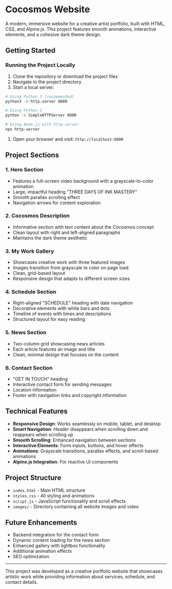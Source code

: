 # Cocosmos Website

A modern, immersive website for a creative artist portfolio, built with HTML, CSS, and Alpine.js. This project features smooth animations, interactive elements, and a cohesive dark theme design.

## Getting Started

### Running the Project Locally

1. Clone the repository or download the project files
2. Navigate to the project directory
3. Start a local server:

```bash
# Using Python 3 (recommended)
python3 -m http.server 8000

# Using Python 2
python -m SimpleHTTPServer 8000

# Using Node.js with http-server
npx http-server
```

1. Open your browser and visit: `http://localhost:8000`

## Project Sections

### 1. Hero Section

- Features a full-screen video background with a grayscale-to-color animation
- Large, impactful heading "THREE DAYS OF INK MASTERY"
- Smooth parallax scrolling effect
- Navigation arrows for content exploration

### 2. Cocosmos Description

- Informative section with text content about the Cocosmos concept
- Clean layout with right and left-aligned paragraphs
- Maintains the dark theme aesthetic

### 3. My Work Gallery

- Showcases creative work with three featured images
- Images transition from grayscale to color on page load
- Clean, grid-based layout
- Responsive design that adapts to different screen sizes

### 4. Schedule Section

- Right-aligned "SCHEDULE" heading with date navigation
- Decorative elements with white bars and dots
- Timeline of events with times and descriptions
- Structured layout for easy reading

### 5. News Section

- Two-column grid showcasing news articles
- Each article features an image and title
- Clean, minimal design that focuses on the content

### 6. Contact Section

- "GET IN TOUCH" heading
- Interactive contact form for sending messages
- Location information
- Footer with navigation links and copyright information

## Technical Features

- **Responsive Design**: Works seamlessly on mobile, tablet, and desktop
- **Smart Navigation**: Header disappears when scrolling down and reappears when scrolling up
- **Smooth Scrolling**: Enhanced navigation between sections
- **Interactive Elements**: Form inputs, buttons, and hover effects
- **Animations**: Grayscale transitions, parallax effects, and scroll-based animations
- **Alpine.js Integration**: For reactive UI components

## Project Structure

- `index.html` - Main HTML structure
- `styles.css` - All styling and animations
- `script.js` - JavaScript functionality and scroll effects
- `images/` - Directory containing all website images and video

## Future Enhancements

- Backend integration for the contact form
- Dynamic content loading for the news section
- Enhanced gallery with lightbox functionality
- Additional animation effects
- SEO optimization

---

This project was developed as a creative portfolio website that showcases artistic work while providing information about services, schedule, and contact details.

